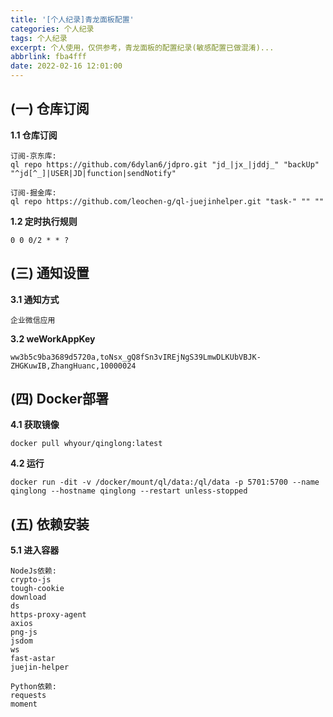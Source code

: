 ```yaml
---
title: '[个人纪录]青龙面板配置'
categories: 个人纪录
tags: 个人纪录
excerpt: 个人使用，仅供参考，青龙面板的配置纪录(敏感配置已做混淆)...
abbrlink: fba4fff
date: 2022-02-16 12:01:00
---
```


## (一) 仓库订阅

**1.1 仓库订阅**
```
订阅-京东库:
ql repo https://github.com/6dylan6/jdpro.git "jd_|jx_|jddj_" "backUp" "^jd[^_]|USER|JD|function|sendNotify"
```

```
订阅-掘金库:
ql repo https://github.com/leochen-g/ql-juejinhelper.git "task-" "" ""
```

**1.2 定时执行规则**
```
0 0 0/2 * * ? 
```

## (三) 通知设置

**3.1 通知方式**
```
企业微信应用
```
**3.2 weWorkAppKey**
```
ww3b5c9ba3689d5720a,toNsx_gQ8fSn3vIREjNgS39LmwDLKUbVBJK-ZHGKuwIB,ZhangHuanc,10000024
```

## (四) Docker部署

**4.1 获取镜像**
```
docker pull whyour/qinglong:latest
```

**4.2 运行**
```
docker run -dit -v /docker/mount/ql/data:/ql/data -p 5701:5700 --name qinglong --hostname qinglong --restart unless-stopped 
```

## (五) 依赖安装

**5.1 进入容器**

```
NodeJs依赖:
crypto-js
tough-cookie
download
ds
https-proxy-agent
axios
png-js
jsdom
ws
fast-astar
juejin-helper

Python依赖:
requests
moment
```